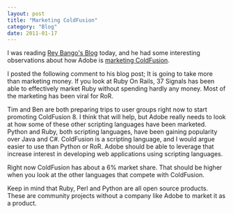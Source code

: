 ```yaml
---
layout: post
title: "Marketing ColdFusion"
category: "Blog"
date: 2011-01-17
---
```



I was reading [Rey Bango's Blog](http://www.reybango.com/) today, and he had some interesting observations about how Adobe is [marketing ColdFusion](http://www.reybango.com/index.cfm/2007/2/6/ColdFusion-How-Misconceptions-Continue-to-Plague-It).

I posted the following comment to his blog post; It is going to take more than marketing money. If you look at Ruby On Rails, 37 Signals has been able to effectively market Ruby without spending hardly any money. Most of the marketing has been viral for RoR.

Tim and Ben are both preparing trips to user groups right now to start promoting ColdFusion 8\. I think that will help, but Adobe really needs to look at how some of these other scripting languages have been marketed. Python and Ruby, both scripting languages, have been gaining popularity over Java and C#. ColdFusion is a scripting language, and I would argue easier to use than Python or RoR. Adobe should be able to leverage that increase interest in developing web applications using scripting languages.

Right now ColdFusion has about a 6% market share. That should be higher when you look at the other languages that compete with ColdFusion.

Keep in mind that Ruby, Perl and Python are all open source products. These are community projects without a company like Adobe to market it as a product.